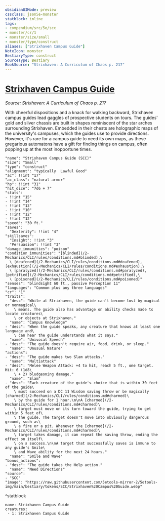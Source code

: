 ```yaml
---
obsidianUIMode: preview
cssclass: json5e-monster
statblock: inline
tags:
- compendium/src/5e/scc
- monster/cr/1
- monster/size/small
- monster/type/construct
aliases: ["Strixhaven Campus Guide"]
NoteIcon: monster
BestiaryType: construct
SourceType: Bestiary
BookSource: "Strixhaven: A Curriculum of Chaos p. 217"
---
```

# [Strixhaven Campus Guide](2-Mechanics/CLI/bestiary/construct/strixhaven-campus-guide-scc.md)
*Source: Strixhaven: A Curriculum of Chaos p. 217*  

With cheerful dispositions and a knack for walking backward, Strixhaven campus guides lead gaggles of prospective students on tours. The guides' gold and silver chassis are built in shapes reminiscent of the star arches surrounding Strixhaven. Embedded in their chests are holographic maps of the university's campuses, which the guides use to provide directions. However, it's rare for a campus guide to need its own maps, as these gregarious automatons have a gift for finding things on campus, often popping up at the most inopportune times.

```statblock
"name": "Strixhaven Campus Guide (SCC)"
"size": "Small"
"type": "construct"
"alignment": "typically  Lawful Good"
"ac": !!int "17"
"ac_class": "natural armor"
"hp": !!int "31"
"hit_dice": "7d6 + 7"
"stats":
- !!int "15"
- !!int "14"
- !!int "13"
- !!int "10"
- !!int "12"
- !!int "12"
"speed": "30 ft."
"saves":
  "Dexterity": !!int "4"
"skillsaves":
  "Insight": !!int "3"
  "Persuasion": !!int "3"
"damage_immunities": "poison"
"condition_immunities": "[blinded](/2-Mechanics/CLI/rules/conditions.md#blinded),\
  \ [deafened](/2-Mechanics/CLI/rules/conditions.md#deafened), [exhaustion](/2-Mechanics/CLI/rules/conditions.md#exhaustion),\
  \ [paralyzed](/2-Mechanics/CLI/rules/conditions.md#paralyzed), [petrified](/2-Mechanics/CLI/rules/conditions.md#petrified),\
  \ [poisoned](/2-Mechanics/CLI/rules/conditions.md#poisoned)"
"senses": "blindsight 60 ft., passive Perception 11"
"languages": "Common plus any three languages"
"cr": "1"
"traits":
- "desc": "While at Strixhaven, the guide can't become lost by magical or nonmagical\
    \ means. The guide also has advantage on ability checks made to locate creatures\
    \ or objects at Strixhaven."
  "name": "Campus Knowledge"
- "desc": "When the guide speaks, any creature that knows at least one language and\
    \ can hear the guide understands what it says."
  "name": "Univocal Speech"
- "desc": "The guide doesn't require air, food, drink, or sleep."
  "name": "Unusual Nature"
"actions":
- "desc": "The guide makes two Slam attacks."
  "name": "Multiattack"
- "desc": "Melee Weapon Attack: +4 to hit, reach 5 ft., one target. Hit: 6 (1d8\
    \ + 2) bludgeoning damage."
  "name": "Slam"
- "desc": "Each creature of the guide's choice that is within 30 feet of the guide\
    \ must succeed on a DC 11 Wisdom saving throw or be magically [charmed](/2-Mechanics/CLI/rules/conditions.md#charmed)\
    \ by the guide for 1 hour.\n\nA [charmed](/2-Mechanics/CLI/rules/conditions.md#charmed)\
    \ target must move on its turn toward the guide, trying to get within 5 feet of\
    \ the guide. The target doesn't move into obviously dangerous ground, such as\
    \ a fire or a pit. Whenever the [charmed](/2-Mechanics/CLI/rules/conditions.md#charmed)\
    \ target takes damage, it can repeat the saving throw, ending the effect on itself\
    \ on a success.\n\nA target that successfully saves is immune to any guide's Smile\
    \ and Wave ability for the next 24 hours."
  "name": "Smile and Wave"
"bonus_actions":
- "desc": "The guide takes the Help action."
  "name": "Need Directions"
"source":
- "SCC"
"image": "https://raw.githubusercontent.com/5etools-mirror-2/5etools-img/main/bestiary/tokens/SCC/Strixhaven%20Campus%20Guide.webp"
```
^statblock

```encounter-table
name: Strixhaven Campus Guide
creatures:
 - 1: Strixhaven Campus Guide
```